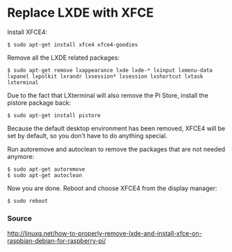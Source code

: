 # Replace LXDE with XFCE

Install XFCE4:

```
$ sudo apt-get install xfce4 xfce4-goodies
```
Remove all the LXDE related packages:
```
$ sudo apt-get remove lxappearance lxde lxde-* lxinput lxmenu-data lxpanel lxpolkit lxrandr lxsession* lxsession lxshortcut lxtask lxterminal
```
Due to the fact that LXterminal will also remove the Pi Store, install the pistore package back:
```
$ sudo apt-get install pistore
```
Because the default desktop environment has been removed, XFCE4 will be set by default, so you don’t have to do anything special.

Run autoremove and autoclean to remove the packages that are not needed anymore:
```
$ sudo apt-get autoremove
$ sudo apt-get autoclean
```
Now you are done. Reboot and choose XFCE4 from the display manager:
```
$ sudo reboot
```
### Source

http://linuxg.net/how-to-properly-remove-lxde-and-install-xfce-on-raspbian-debian-for-raspberry-pi/
